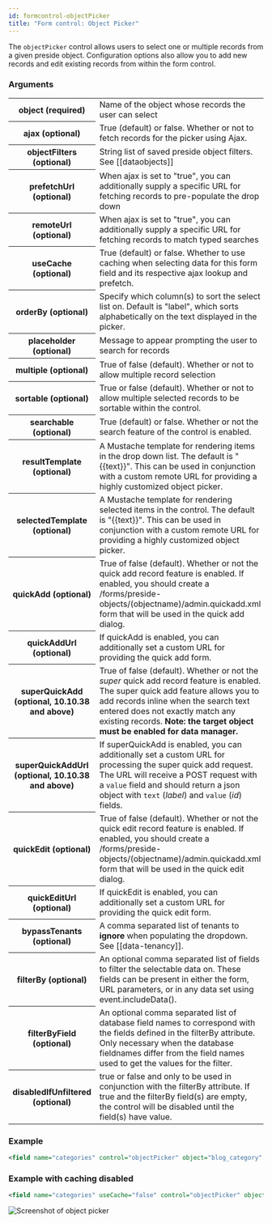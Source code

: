 ```yaml
---
id: formcontrol-objectPicker
title: "Form control: Object Picker"
---
```

The `objectPicker` control allows users to select one or multiple records from a given preside object. Configuration options also allow you to add new records and edit existing records from within the form control.
### Arguments
<div class="table-responsive">
    <table class="table">
        <tbody>
            <tr>
                <th>object (required)</th>
                <td>Name of the object whose records the user can select</td>
            </tr>
            <tr>
                <th>ajax (optional)</th>
                <td>True (default) or false. Whether or not to fetch records for the picker using Ajax.</td>
            </tr>
            <tr>
                <th>objectFilters (optional)</th>
                <td>String list of saved preside object filters. See [[dataobjects]]</td>
            </tr>
            <tr>
                <th>prefetchUrl (optional)</th>
                <td>When ajax is set to "true", you can additionally supply a specific URL for fetching records to pre-populate the drop down</td>
            </tr>
            <tr>
                <th>remoteUrl (optional)</th>
                <td>When ajax is set to "true", you can additionally supply a specific URL for fetching records to match typed searches</td>
            </tr>
            <tr>
                <th>useCache (optional)</th>
                <td>True (default) or false. Whether to use caching when selecting data for this form field and its respective ajax lookup and prefetch.</td>
            </tr>
            <tr>
                <th>orderBy (optional)</th>
                <td>Specify which column(s) to sort the select list on. Default is "label", which sorts alphabetically on the text displayed in the picker.</td>
            </tr>
            <tr>
                <th>placeholder (optional)</th>
                <td>Message to appear prompting the user to search for records</td>
            </tr>
            <tr>
                <th>multiple (optional)</th>
                <td>True of false (default). Whether or not to allow multiple record selection</td>
            </tr>
            <tr>
                <th>sortable (optional)</th>
                <td>True or false (default). Whether or not to allow multiple selected records to be sortable within the control.</td>
            </tr>
            <tr>
                <th>searchable (optional)</th>
                <td>True (default) or false. Whether or not the search feature of the control is enabled.</td>
            </tr>
            <tr>
                <th>resultTemplate (optional)</th>
                <td>A Mustache template for rendering items in the drop down list. The default is "{{text}}". This can be used in conjunction with a custom remote URL for providing a highly customized object picker.</td>
            </tr>
            <tr>
                <th>selectedTemplate (optional)</th>
                <td>A Mustache template for rendering selected items in the control. The default is "{{text}}". This can be used in conjunction with a custom remote URL for providing a highly customized object picker.</td>
            </tr>
            <tr>
                <th>quickAdd (optional)</th>
                <td>True of false (default). Whether or not the quick add record feature is enabled. If enabled, you should create a /forms/preside-objects/(objectname)/admin.quickadd.xml form that will be used in the quick add dialog.</td>
            </tr>
            <tr>
                <th>quickAddUrl (optional)</th>
                <td>If quickAdd is enabled, you can additionally set a custom URL for providing the quick add form.</td>
            </tr>
            <tr>
                <th>superQuickAdd (optional, 10.10.38 and above)</th>
                <td>True of false (default). Whether or not the <em>super</em> quick add record feature is enabled. The super quick add feature allows you to add records inline when the search text
                entered does not exactly match any existing records. <strong>Note: the target object must be enabled for data manager.</strong></td>
            </tr>
            <tr>
                <th>superQuickAddUrl (optional, 10.10.38 and above)</th>
                <td>If superQuickAdd is enabled, you can additionally set a custom URL for processing the super quick add request. The URL will receive a POST request with a <code>value</code> field and should return a json object with <code>text</code> (<em>label</em>) and <code>value</code> (<em>id</em>) fields.</td>
            </tr>
            <tr>
                <th>quickEdit (optional)</th>
                <td>True of false (default). Whether or not the quick edit record feature is enabled. If enabled, you should create a /forms/preside-objects/(objectname)/admin.quickadd.xml form that will be used in the quick edit dialog.</td>
            </tr>
            <tr>
                <th>quickEditUrl (optional)</th>
                <td>If quickEdit is enabled, you can additionally set a custom URL for providing the quick edit form.</td>
            </tr>
            <tr>
                <th>bypassTenants (optional)</th>
                <td>A comma separated list of tenants to <strong>ignore</strong> when populating the dropdown. See [[data-tenancy]].</td>
            </tr>
            <tr>
                <th>filterBy (optional)</th>
                <td>An optional comma separated list of fields to filter the selectable data on. These fields can be present in either the form, URL parameters, or in any data set using event.includeData().</td>
            </tr>
            <tr>
                <th>filterByField (optional)</th>
                <td>An optional comma separated list of database field names to correspond with the fields defined in the filterBy attribute. Only necessary when the database fieldnames differ from the field names used to get the values for the filter.</td>
            </tr>
            <tr>
                <th>disabledIfUnfiltered (optional)</th>
                <td>true or false and only to be used in conjunction with the filterBy attribute. If true and the filterBy field(s) are empty, the control will be disabled until the field(s) have value.</td>
            </tr>
        </tbody>
    </table>
</div>

### Example
```xml
<field name="categories" control="objectPicker" object="blog_category" multiple="true" sortable="true" quickAdd="true" quickEdit="true" />
```
### Example with caching disabled
```xml
<field name="categories" useCache="false" control="objectPicker" object="blog_category" multiple="true" sortable="true" quickAdd="true" quickEdit="true" />
```
![Screenshot of object picker](images/screenshots/objectPicker.png)
